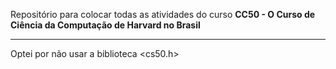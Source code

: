 Repositório para colocar todas as atividades do curso __CC50 - O Curso de Ciência da Computação de Harvard no Brasil__
***

Optei por não usar a biblioteca <cs50.h>
